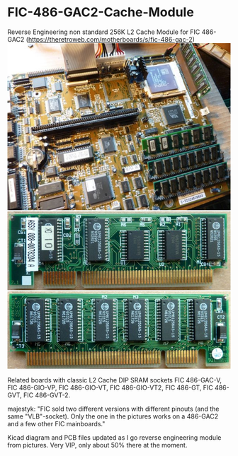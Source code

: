 # FIC-486-GAC2-Cache-Module
Reverse Engineering non standard 256K L2 Cache Module for FIC 486-GAC2 (https://theretroweb.com/motherboards/s/fic-486-gac-2)
[<img src="P1220281c.jpg">](https://github.com/raszpl/FIC-486-GAC2-Cache-Module/blob/main/P1220281.JPG?raw=true)
[<img src="P1220276c.jpg">](https://github.com/raszpl/FIC-486-GAC2-Cache-Module/blob/main/P1220276.JPG?raw=true)
[<img src="P1220275c.jpg">](https://github.com/raszpl/FIC-486-GAC2-Cache-Module/blob/main/P1220275.JPG?raw=true)

Related boards with classic L2 Cache DIP SRAM sockets FIC 486-GAC-V, FIC 486-GIO-VP, FIC 486-GIO-VT, FIC 486-GIO-VT2, FIC 486-GT, FIC 486-GVT, FIC 486-GVT-2.

majestyk: "FIC sold two different versions with different pinouts (and the same "VLB"-socket). Only the one in the pictures works on a 486-GAC2 and a few other FIC mainboards."

Kicad diagram and PCB files updated as I go reverse engineering module from pictures. Very VIP, only about 50% there at the moment.
